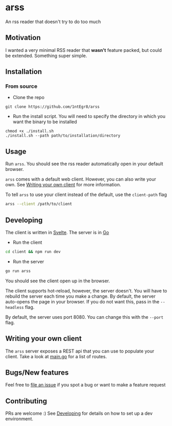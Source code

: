 # arss
An rss reader that doesn't try to do too much

## Motivation

I wanted a very minimal RSS reader that **wasn't** feature packed, but could be extended. Something super simple.

## Installation

### From source

- Clone the repo
```
git clone https://github.com/1ntEgr8/arss
```

- Run the install script. You will need to specify the directory in which you want the binary to be installed
```
chmod +x ./install.sh
./install.sh --path path/to/installation/directory
```

## Usage

Run `arss`. You should see the rss reader automatically open in your default browser.

`arss` comes with a default web client. However, you can also write your own. See [Writing your own client](#writing-your-own-client) for more information.

To tell `arss` to use your client instead of the default, use the `client-path` flag
```bash
arss --client /path/to/client
```

## Developing

The client is written in [Svelte](https://svelte.dev/). The server is in [Go](https://golang.org/)

- Run the client
```bash
cd client && npm run dev
```
- Run the server
```bash
go run arss
```

You should see the client open up in the browser. 

The client supports hot-reload, however, the server doesn't. You will have to rebuild the server each time you make a change. By default, the server auto-opens the page in your browser. If you do not want this, pass in the `--headless` flag.

By default, the server uses port 8080. You can change this with the `--port` flag.

## Writing your own client

The `arss` server exposes a REST api that you can use to populate your client. Take a look at [main.go](./main.go) for a list of routes.

## Bugs/New features

Feel free to [file an issue](https://github.com/1ntEgr8/arss/issues/new) if you spot a bug or want to make a feature request

## Contributing

PRs are welcome :) See [Developing](#Developing) for details on how to set up a dev environment.
